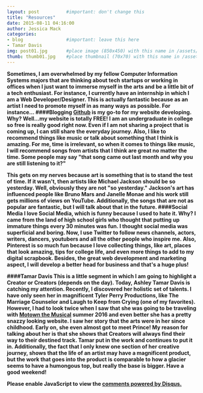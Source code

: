 ```yaml
---
layout: post          #important: don't change this
title: "Resources"
date: 2015-08-11 04:16:00
author: Jessica Mack
categories:
- blog                #important: leave this here
- Tamar Davis
img: post01.jpg       #place image (850x450) with this name in /assets/img/blog/
thumb: thumb01.jpg    #place thumbnail (70x70) with this name in /assets/img/blog/thumbs/
---
```


<b>Sometimes<b>, I am overwhelmed by my fellow Computer Information Systems majors that are thinking about tech startups or working in offices when I just want to immerse myself in the arts and be a little bit of a tech enthusiast. For instance, I currently have an internship in which I am a Web Developer/Designer. This is actually fantastic because as an artist I need to promote myself in as many ways as possible. For instance...
####Blogging 
 <a href="https://github.com/">Github</a> is my go-to for my website developing. Why? Well...my website is totally FREE! I am an undergraduate in college so free is really good right now. Even if I am not sharing a project that is coming up, I can still share the everyday journey. Also, I like to recommend things like music or talk about something that I think is amazing. For me, time is irrelevant, so when it comes to things like music, I will recommend songs from artists that I think are great no matter the time. Some people may say "that song came out last month and why you are still listening to it?"

This gets on my nerves because art is something that is to stand the test of time. If it wasn't, then artists like Michael Jackson should be so yesterday. Well, obviously they are not "so yesterday." Jackson's art has influenced people like Bruno Mars and Janelle Monae and his work still gets millions of views on YouTube. Additionally, the songs that are not as popular are fantastic, but I will talk about that in the future.
####Social Media
I love Social Media, which is funny because I used to hate it. Why? I came from the land of high school girls who thought that putting up immature things every 30 minutes was fun. I thought social media was superficial and boring. Now, I use Twitter to follow news channels,  actors, writers, dancers, youtubers and all the other people who inspire me. Also, Pinterest is so much fun because I love collecting things, like art, places that look amazing, tips for college life, and even more things to add to my digital scrapbook.
Besides, the great web development and marketing aspect, I will develop a better head for business and that's a huge plus!

####Tamar Davis
This is a little segment in which I am going to highlight a Creator or Creators (depends on the day). Today, Ashley Tamar Davis is catching my attention. Recently, I discovered her holistic set of talents. I have only seen her in magnificent Tyler Perry Productions, like The Marriage Counselor and Laugh to Keep from Crying (one of my favorites). However, I had to look twice when I saw that she was going to be traveling with <a href="http://www.motownthemusical.com/index.php">Motown the Musical</a> summer 2016 and even better she has a pretty snazzy looking website. I saw her story that the arts were in her since childhood. Early on, she even almost got to meet Prince! My reason for talking about her is that she shows that Creators will always find their way to their destined track. Tamar put in the work and continues to put it in. Additionally, the fact that I only knew one section of her creative journey, shows that the life of an artist may have a magnificent product, but the work that goes into the product is comparable to how a glacier seems to have a humongous top, but really the base is bigger. Have a good weekend!

<div id="disqus_thread"></div>
<script type="text/javascript">
    /* * * CONFIGURATION VARIABLES * * */
    var disqus_shortname = 'ebonyxscape';
    
    /* * * DON'T EDIT BELOW THIS LINE * * */
    (function() {
        var dsq = document.createElement('script'); dsq.type = 'text/javascript'; dsq.async = true;
        dsq.src = '//' + disqus_shortname + '.disqus.com/embed.js';
        (document.getElementsByTagName('head')[0] || document.getElementsByTagName('body')[0]).appendChild(dsq);
    })();
</script>
<noscript>Please enable JavaScript to view the <a href="https://disqus.com/?ref_noscript" rel="nofollow">comments powered by Disqus.</a></noscript>
